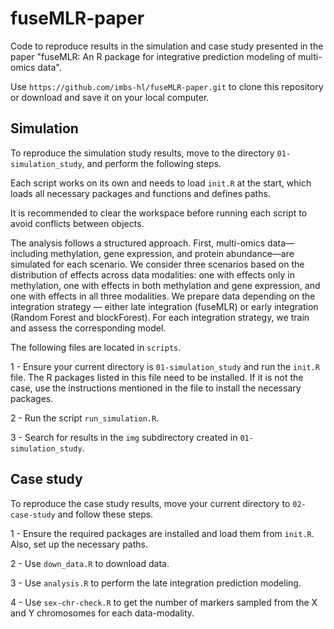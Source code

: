 # fuseMLR-paper

Code to reproduce results in the simulation and case study presented in the paper "fuseMLR: An R package for integrative prediction modeling of multi-omics data".

Use `https://github.com/imbs-hl/fuseMLR-paper.git` to clone this repository or download and save it on your local computer.

## Simulation

To reproduce the simulation study results, move to the directory `01-simulation_study`, and perform the following steps.

Each script works on its own and needs to load `init.R` at the start, which
loads all necessary packages and functions and defines paths.

It is recommended to clear the workspace before running each script to avoid 
conflicts between objects.

The analysis follows a structured approach. First, multi-omics data—including methylation, gene expression, and protein abundance—are simulated for each scenario. We consider three scenarios based on the distribution of effects across data modalities: one with effects only in methylation, one with effects in both methylation and gene expression, and one with effects in all three modalities. We prepare data depending on the integration strategy — either late integration (fuseMLR) or early integration (Random Forest and blockForest). For each integration strategy, we train and assess the corresponding model.

The following files are located in `scripts`.

1 - Ensure your current directory is `01-simulation_study` and run the `init.R` file. The R packages listed in this file need to be installed. If it is not the case, use the instructions mentioned in the file to install the necessary packages. 

2 - Run the script `run_simulation.R`.

3 - Search for results in the `img` subdirectory created in `01-simulation_study`.


## Case study
To reproduce the case study results, move your current directory to `02-case-study` and follow these steps.

1 - Ensure the required packages are installed and load them from `init.R`. Also, set up the necessary paths.

2 - Use `down_data.R` to download data.

3 - Use `analysis.R` to perform the late integration prediction modeling.

4 - Use `sex-chr-check.R` to get the number of markers sampled from the X and Y chromosomes for each data-modality.
